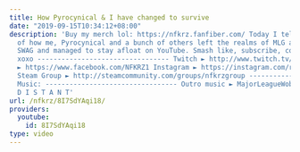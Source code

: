 ```yaml
---
title: How Pyrocynical & I have changed to survive
date: "2019-09-15T10:34:12+08:00"
description: 'Buy my merch lol: https://nfkrz.fanfiber.com/ Today I tell an epic story
  of how me, Pyrocynical and a bunch of others left the realms of MLG and SHREK HAS
  SWAG and managed to stay afloat on YouTube. Smash like, subscribe, comment, thx
  xoxo --------------------------------- Twitch ► http://www.twitch.tv/nfkrz Facebook
  ► https://www.facebook.com/NFKRZ1 Instagram ► https://instagram.com/roman_nfkrz/
  Steam Group ► http://steamcommunity.com/groups/nfkrzgroup ---------------------------------
  Music: --------------------------------- Outro music ► MajorLeagueWobs/Holder -
  D I S T A N T'
url: /nfkrz/8I7SdYAqi18/
providers:
  youtube:
    id: 8I7SdYAqi18
type: video
---
```

